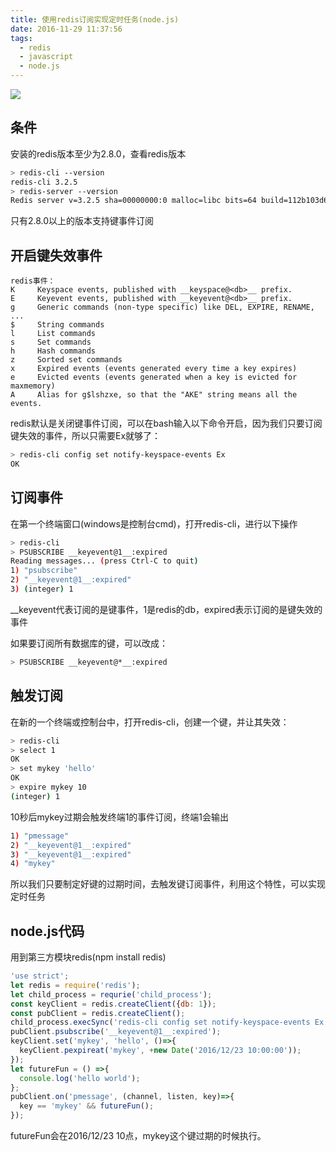 ```yaml
---
title: 使用redis订阅实现定时任务(node.js)
date: 2016-11-29 11:37:56
tags:
  - redis
  - javascript
  - node.js
---
```

![](http://ofn8y0v16.bkt.clouddn.com/redis.png)

## 条件
安装的redis版本至少为2.8.0，查看redis版本
```bash
> redis-cli --version
redis-cli 3.2.5
> redis-server --version
Redis server v=3.2.5 sha=00000000:0 malloc=libc bits=64 build=112b103d6428f815
```
只有2.8.0以上的版本支持键事件订阅

## 开启键失效事件
```
redis事件：
K     Keyspace events, published with __keyspace@<db>__ prefix.
E     Keyevent events, published with __keyevent@<db>__ prefix.
g     Generic commands (non-type specific) like DEL, EXPIRE, RENAME, ...
$     String commands
l     List commands
s     Set commands
h     Hash commands
z     Sorted set commands
x     Expired events (events generated every time a key expires)
e     Evicted events (events generated when a key is evicted for maxmemory)
A     Alias for g$lshzxe, so that the "AKE" string means all the events.
```

redis默认是关闭键事件订阅，可以在bash输入以下命令开启，因为我们只要订阅键失效的事件，所以只需要Ex就够了：
```bash
> redis-cli config set notify-keyspace-events Ex
OK
```

## 订阅事件
在第一个终端窗口(windows是控制台cmd)，打开redis-cli，进行以下操作
```bash
> redis-cli
> PSUBSCRIBE __keyevent@1__:expired
Reading messages... (press Ctrl-C to quit)
1) "psubscribe"
2) "__keyevent@1__:expired"
3) (integer) 1
```

__keyevent代表订阅的是键事件，1是redis的db，expired表示订阅的是键失效的事件

如果要订阅所有数据库的键，可以改成：
```bash
> PSUBSCRIBE __keyevent@*__:expired
```

## 触发订阅
在新的一个终端或控制台中，打开redis-cli，创建一个键，并让其失效：
```bash
> redis-cli
> select 1
OK
> set mykey 'hello'
OK
> expire mykey 10
(integer) 1
```

10秒后mykey过期会触发终端1的事件订阅，终端1会输出
```bash
1) "pmessage"
2) "__keyevent@1__:expired"
3) "__keyevent@1__:expired"
4) "mykey"
```

所以我们只要制定好键的过期时间，去触发键订阅事件，利用这个特性，可以实现定时任务

## node.js代码
用到第三方模块redis(npm install redis)
```js
'use strict';
let redis = require('redis');
let child_process = requrie('child_process');
const keyClient = redis.createClient({db: 1});
const pubClient = redis.createClient();
child_process.execSync('redis-cli config set notify-keyspace-events Ex'); // 确保键事件订阅开启
pubClient.psubscribe('__keyevent@1__:expired');
keyClient.set('mykey', 'hello', ()=>{
  keyClient.pexpireat('mykey', +new Date('2016/12/23 10:00:00'));
});
let futureFun = () =>{
  console.log('hello world');
};
pubClient.on('pmessage', (channel, listen, key)=>{
  key == 'mykey' && futureFun();
});
```
futureFun会在2016/12/23 10点，mykey这个键过期的时候执行。
